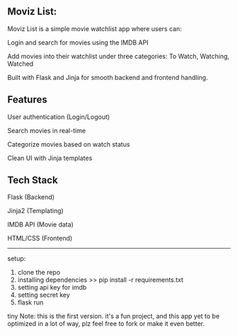 Moviz List:
--------------
Moviz List is a simple movie watchlist app where users can:

Login and search for movies using the IMDB API

Add movies into their watchlist under three categories: To Watch, Watching, Watched

Built with Flask and Jinja for smooth backend and frontend handling.

Features
---------
User authentication (Login/Logout)

Search movies in real-time

Categorize movies based on watch status

Clean UI with Jinja templates

Tech Stack
--------
Flask (Backend)

Jinja2 (Templating)

IMDB API (Movie data)

HTML/CSS (Frontend)



--------------------
setup:
1. clone the repo
2. installing dependencies >> pip install -r requirements.txt
3. setting api key for imdb 
4. setting secret key
5. flask run


tiny Note:
    this is the first  version.
    it's a fun project, and this app yet to be optimized in a lot of way,
    plz feel free to fork or make it even better.